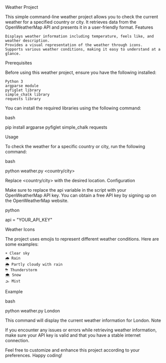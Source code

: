 Weather Project

This simple command-line weather project allows you to check the current weather for a specified country or city. It retrieves data from the OpenWeatherMap API and presents it in a user-friendly format.
Features

    Displays weather information including temperature, feels like, and weather description.
    Provides a visual representation of the weather through icons.
    Supports various weather conditions, making it easy to understand at a glance.

Prerequisites

Before using this weather project, ensure you have the following installed:

    Python 3
    argparse module
    pyfiglet library
    simple_chalk library
    requests library

You can install the required libraries using the following command:

bash

pip install argparse pyfiglet simple_chalk requests

Usage

To check the weather for a specific country or city, run the following command:

bash

python weather.py <country/city>

Replace <country/city> with the desired location.
Configuration

Make sure to replace the api variable in the script with your OpenWeatherMap API key. You can obtain a free API key by signing up on the OpenWeatherMap website.

python

api = "YOUR_API_KEY"

Weather Icons

The project uses emojis to represent different weather conditions. Here are some examples:

    ☀️ Clear sky
    🌧 Rain
    🌦 Partly cloudy with rain
    ⛈ Thunderstorm
    🌨 Snow
    🌫 Mist

Example

bash

python weather.py London

This command will display the current weather information for London.
Note

If you encounter any issues or errors while retrieving weather information, make sure your API key is valid and that you have a stable internet connection.

Feel free to customize and enhance this project according to your preferences. Happy coding!
